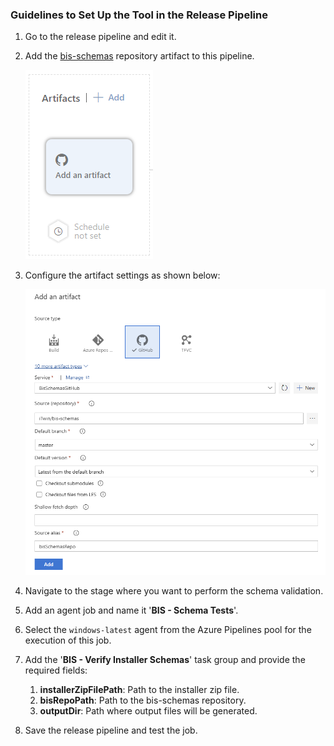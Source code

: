 ### Guidelines to Set Up the Tool in the Release Pipeline

1. Go to the release pipeline and edit it.
2. Add the [bis-schemas](https://github.com/iTwin/bis-schemas) repository artifact to this pipeline.

   ![Add Artifact](./media/add-bis-schemas-repo-artifact.png)

3. Configure the artifact settings as shown below:

   ![Artifact Settings](./media/bis-schema-repo-artifact-settings.png)

4. Navigate to the stage where you want to perform the schema validation.
5. Add an agent job and name it '**BIS - Schema Tests**'.
6. Select the `windows-latest` agent from the Azure Pipelines pool for the execution of this job.
7. Add the '**BIS - Verify Installer Schemas**' task group and provide the required fields:
   1. **installerZipFilePath**: Path to the installer zip file.
   2. **bisRepoPath**: Path to the bis-schemas repository.
   3. **outputDir**: Path where output files will be generated.
8. Save the release pipeline and test the job.
